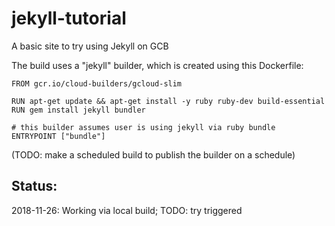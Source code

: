 # jekyll-tutorial
A basic site to try using Jekyll on GCB

The build uses a "jekyll" builder, which is created using this Dockerfile:
```
FROM gcr.io/cloud-builders/gcloud-slim

RUN apt-get update && apt-get install -y ruby ruby-dev build-essential
RUN gem install jekyll bundler

# this builder assumes user is using jekyll via ruby bundle
ENTRYPOINT ["bundle"]
```
(TODO: make a scheduled build to publish the builder on a schedule)

## Status:
2018-11-26: Working via local build; TODO: try triggered